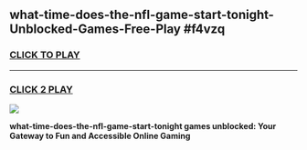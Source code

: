 
## what-time-does-the-nfl-game-start-tonight-Unblocked-Games-Free-Play #f4vzq
<h3>
<a href="https://us.freeplayer.one?title=what-time-does-the-nfl-game-start-tonight&ref=9M">CLICK TO PLAY</a></h3>
<hr>

<h3>
<a href="https://us.freeplayer.one?title=what-time-does-the-nfl-game-start-tonight&ref=9M">CLICK 2 PLAY</a>
  
</h3>

<a href="https://us.freeplayer.one?title=what-time-does-the-nfl-game-start-tonight&ref=9M"><img src="https://clearcache.store/games.png"></a>


**what-time-does-the-nfl-game-start-tonight games unblocked: Your Gateway to Fun and Accessible Online Gaming**
